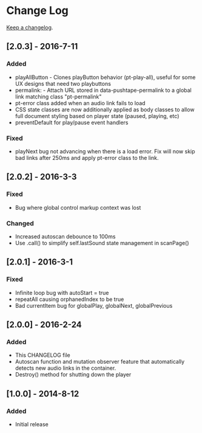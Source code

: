 # Change Log
[Keep a changelog](http://keepachangelog.com/).

## [2.0.3] - 2016-7-11
### Added
- playAllButton - Clones playButton behavior (pt-play-all), useful for some UX designs that need two playbuttons 
- permalink: - Attach URL stored in data-pushtape-permalink to a global link matching class "pt-permalink"
- pt-error class added when an audio link fails to load
- CSS state classes are now additionally applied as body classes to allow full document styling based on player state (paused, playing, etc)
- preventDefault for play/pause event handlers
### Fixed
- playNext bug not advancing when there is a load error. Fix will now skip bad links after 250ms and apply pt-error class to the link.

## [2.0.2] - 2016-3-3
### Fixed
- Bug where global control markup context was lost
### Changed
- Increased autoscan debounce to 100ms
- Use .call() to simplify self.lastSound state management in scanPage()

## [2.0.1] - 2016-3-1
### Fixed
- Infinite loop bug with autoStart = true
- repeatAll causing orphanedIndex to be true
- Bad currentItem bug for globalPlay, globalNext, globalPrevious

## [2.0.0] - 2016-2-24
### Added
- This CHANGELOG file
- Autoscan function and mutation observer feature that automatically detects new audio links in the container.
- Destroy() method for shutting down the player

## [1.0.0] - 2014-8-12
### Added
- Initial release
